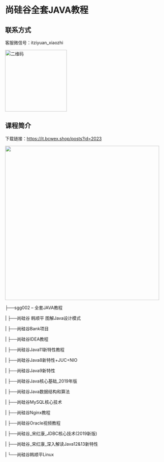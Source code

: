 # 尚硅谷全套JAVA教程

## 联系方式

客服微信号：itziyuan_xiaozhi

<img src="https://ziyuanyun.oss-cn-guangzhou.aliyuncs.com/common/20240614073449/666b82192834a.jpg" width="200" height="200" alt="二维码">

## 课程简介

下载链接：https://it.bcwex.shop/posts?id=2023

<img src="https://ziyuanyun.oss-cn-guangzhou.aliyuncs.com/yun/20240515183630/6644902ec42d6.jpg" width="500" alt="">

  ├──sgg002 &#8211; 全套JAVA教程

 | ├──尚硅谷 韩顺平 图解Java设计模式

 | ├──尚硅谷Bank项目

 | ├──尚硅谷IDEA教程

 | ├──尚硅谷Java11新特性教程

 | ├──尚硅谷Java8新特性+JUC+NIO

 | ├──尚硅谷Java9新特性

 | ├──尚硅谷Java核心基础_2019年版

 | ├──尚硅谷Java数据结构和算法

 | ├──尚硅谷MySQL核心技术

 | ├──尚硅谷Nginx教程

 | ├──尚硅谷Oracle视频教程

 | ├──尚硅谷_宋红康_JDBC核心技术(2019新版)

 | ├──尚硅谷_宋红康_深入解读Java12&amp;13新特性

 | └──尚硅谷韩顺平Linux

  
